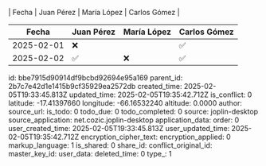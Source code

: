 |      Fecha | Juan Pérez | María López | Carlos Gómez |

| Fecha      | Juan Pérez | María López | Carlos Gómez |
|------------|------------|-------------|--------------|
| 2025-02-01 | ❌         |             | ✅           |
| 2025-02-02 | ✅         | ❌          | ✅           |


id: bbe7915d90914df9bcbd92694e95a169
parent_id: 2b7c7e42d1e1415b9cf35929ea2572db
created_time: 2025-02-05T19:33:45.813Z
updated_time: 2025-02-05T19:35:42.712Z
is_conflict: 0
latitude: -17.41397660
longitude: -66.16532240
altitude: 0.0000
author: 
source_url: 
is_todo: 0
todo_due: 0
todo_completed: 0
source: joplin-desktop
source_application: net.cozic.joplin-desktop
application_data: 
order: 0
user_created_time: 2025-02-05T19:33:45.813Z
user_updated_time: 2025-02-05T19:35:42.712Z
encryption_cipher_text: 
encryption_applied: 0
markup_language: 1
is_shared: 0
share_id: 
conflict_original_id: 
master_key_id: 
user_data: 
deleted_time: 0
type_: 1